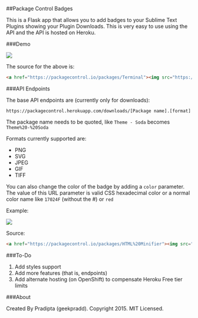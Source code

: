 ##Package Control Badges

This is a Flask app that allows you to add badges to your Sublime Text Plugins showing your Plugin Downloads. This is very easy to use using the API and the API is hosted on Heroku.

###Demo

<a href="https://packagecontrol.io/packages/Terminal"><img src="https://packagecontrol.herokuapp.com/downloads/Terminal.svg"></a>

The source for the above is:

```html
<a href="https://packagecontrol.io/packages/Terminal"><img src="https://packagecontrol.herokuapp.com/downloads/Terminal.svg"></a>
```

###API Endpoints

The base API endpoints are (currently only for downloads):

```
https://packagecontrol.herokuapp.com/downloads/[Package name].[format]
```

The package name needs to be quoted, like `Theme - Soda` becomes `Theme%20-%20Soda` 

Formats currently supported are:

- PNG
- SVG
- JPEG
- GIF
- TIFF

You can also change the color of the badge by adding a `color` parameter. The value of this URL parameter is valid CSS hexadecimal color or a normal color name like `17024F` (without the #) or `red`

Example:

<a href="https://packagecontrol.io/packages/HTML%20Minifier"><img src="https://packagecontrol.herokuapp.com/downloads/HTML%20Minifier.svg?color=EF9F9F"></a>

Source:

```html
<a href="https://packagecontrol.io/packages/HTML%20Minifier"><img src="https://packagecontrol.herokuapp.com/downloads/HTML%20Minifier.svg?color=EF9F9F"></a>
```

###To-Do

1. Add styles support
2. Add more features (that is, endpoints)
3. Add alternate hosting (on OpenShift) to compensate Heroku Free tier limits

###About

Created By Pradipta (geekpradd). Copyright 2015. MIT Licensed.